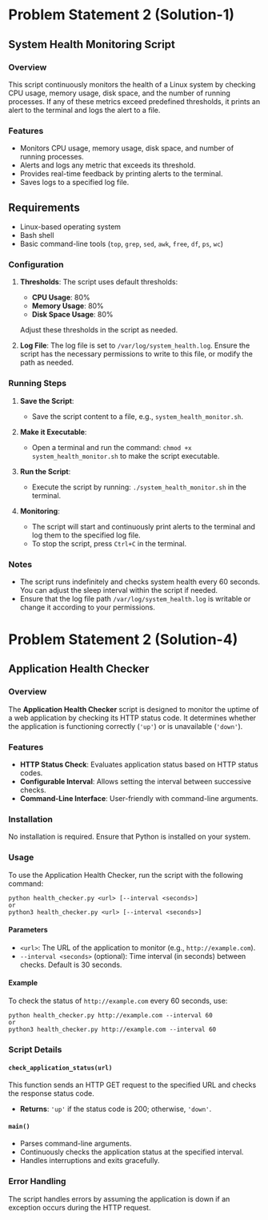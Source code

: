 # Problem Statement 2 (Solution-1)

## System Health Monitoring Script

### Overview

This script continuously monitors the health of a Linux system by checking CPU usage, memory usage, disk space, and the number of running processes. If any of these metrics exceed predefined thresholds, it prints an alert to the terminal and logs the alert to a file.

### Features

- Monitors CPU usage, memory usage, disk space, and number of running processes.
- Alerts and logs any metric that exceeds its threshold.
- Provides real-time feedback by printing alerts to the terminal.
- Saves logs to a specified log file.

## Requirements

- Linux-based operating system
- Bash shell
- Basic command-line tools (`top`, `grep`, `sed`, `awk`, `free`, `df`, `ps`, `wc`)

### Configuration

1. **Thresholds**: The script uses default thresholds:
   - **CPU Usage**: 80%
   - **Memory Usage**: 80%
   - **Disk Space Usage**: 80%
   
   Adjust these thresholds in the script as needed.

2. **Log File**: The log file is set to `/var/log/system_health.log`. Ensure the script has the necessary permissions to write to this file, or modify the path as needed.

### Running Steps

1. **Save the Script**:
   - Save the script content to a file, e.g., `system_health_monitor.sh`.

2. **Make it Executable**:
   - Open a terminal and run the command: `chmod +x system_health_monitor.sh` to make the script executable.

3. **Run the Script**:
   - Execute the script by running: `./system_health_monitor.sh` in the terminal.

4. **Monitoring**:
   - The script will start and continuously print alerts to the terminal and log them to the specified log file.
   - To stop the script, press `Ctrl+C` in the terminal.

### Notes

- The script runs indefinitely and checks system health every 60 seconds. You can adjust the sleep interval within the script if needed.
- Ensure that the log file path `/var/log/system_health.log` is writable or change it according to your permissions.


# Problem Statement 2 (Solution-4)

## Application Health Checker

### Overview
The **Application Health Checker** script is designed to monitor the uptime of a web application by checking its HTTP status code. It determines whether the application is functioning correctly (`'up'`) or is unavailable (`'down'`).

### Features
- **HTTP Status Check**: Evaluates application status based on HTTP status codes.
- **Configurable Interval**: Allows setting the interval between successive checks.
- **Command-Line Interface**: User-friendly with command-line arguments.

### Installation
No installation is required. Ensure that Python is installed on your system.

### Usage
To use the Application Health Checker, run the script with the following command:

    python health_checker.py <url> [--interval <seconds>]
    or
    python3 health_checker.py <url> [--interval <seconds>]

#### Parameters
- `<url>`: The URL of the application to monitor (e.g., `http://example.com`).
- `--interval <seconds>` (optional): Time interval (in seconds) between checks. Default is 30 seconds.

#### Example
To check the status of `http://example.com` every 60 seconds, use:

    python health_checker.py http://example.com --interval 60
    or
    python3 health_checker.py http://example.com --interval 60


### Script Details

#### `check_application_status(url)`
This function sends an HTTP GET request to the specified URL and checks the response status code.
- **Returns**: `'up'` if the status code is 200; otherwise, `'down'`.

#### `main()`
- Parses command-line arguments.
- Continuously checks the application status at the specified interval.
- Handles interruptions and exits gracefully.

### Error Handling
The script handles errors by assuming the application is down if an exception occurs during the HTTP request.



